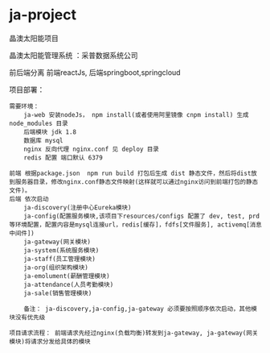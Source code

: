 # ja-project
晶澳太阳能项目



晶澳太阳能管理系统 ：采普数据系统公司

前后端分离 前端reactJs, 后端springboot,springcloud

项目部署：

    需要环境： 
        ja-web 安装nodeJs， npm install(或者使用阿里镜像 cnpm install) 生成 node_modules 目录
        后端模块 jdk 1.8  
        数据库 mysql
        nginx 反向代理 nginx.conf 见 deploy 目录
        redis 配置 端口默认 6379
        
    前端 根据package.json  npm run build 打包后生成 dist 静态文件，然后将dist放到服务器目录，修改nginx.conf静态文件映射(这样就可以通过nginx访问到前端打包的静态文件)。
    后端 依次启动 
        ja-discovery(注册中心Eureka模块) 
        ja-config(配置服务模块,该项目下resources/configs 配置了 dev, test, prd 等环境配置，配置内容是mysql连接url，redis[缓存]，fdfs[文件服务], activemq[消息中间件])
        ja-gateway(网关模块)
        ja-system(系统服务模块)
        ja-staff(员工管理模块)
        ja-org(组织架构模块) 
        ja-emolument(薪酬管理模块)
        ja-attendance(人员考勤模块)
        ja-sale(销售管理模块)
        
        备注： ja-discovery,ja-config,ja-gateway 必须要按照顺序依次启动，其他模块没有优先级
        
    项目请求流程： 前端请求先经过nginx(负载均衡)转发到ja-gateway, ja-gateway(网关模块)将请求分发给具体的模块
        
        
